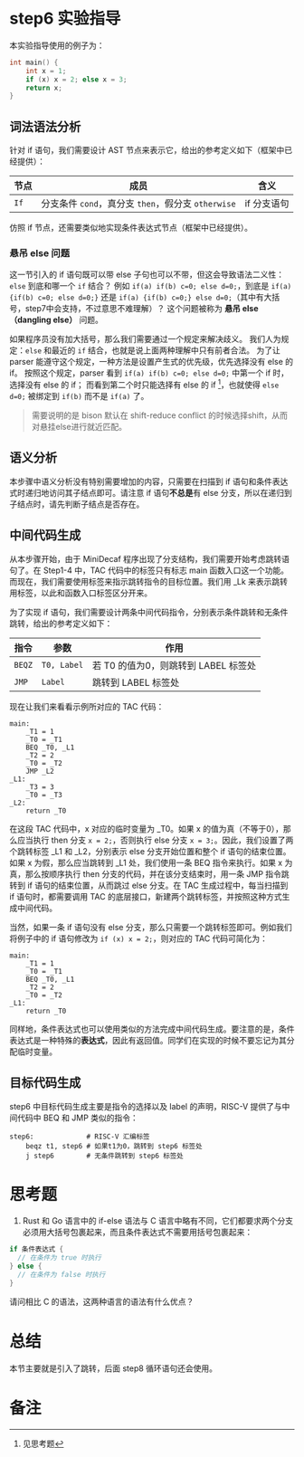 # step6 实验指导

本实验指导使用的例子为：

```C
int main() {
    int x = 1;
    if (x) x = 2; else x = 3;
    return x;
}
```

## 词法语法分析
针对 if 语句，我们需要设计 AST 节点来表示它，给出的参考定义如下（框架中已经提供）：

| 节点 | 成员 | 含义 |
| --- | --- | --- |
| `If` | 分支条件 `cond`，真分支 `then`，假分支 `otherwise` | if 分支语句 |

仿照 if 节点，还需要类似地实现条件表达式节点（框架中已经提供）。

### 悬吊 else 问题

这一节引入的 if 语句既可以带 else 子句也可以不带，但这会导致语法二义性：`else` 到底和哪一个 `if` 结合？
例如 `if(a) if(b) c=0; else d=0;`，到底是 `if(a) {if(b) c=0; else d=0;}` 还是  `if(a) {if(b) c=0;} else d=0;`（其中有大括号，step7中会支持，不过意思不难理解）？
这个问题被称为 **悬吊 else（dangling else）** 问题。

如果程序员没有加大括号，那么我们需要通过一个规定来解决歧义。
我们人为规定：`else` 和最近的 `if` 结合，也就是说上面两种理解中只有前者合法。
为了让 parser 能遵守这个规定，一种方法是设置产生式的优先级，优先选择没有 else 的 if。
按照这个规定，parser 看到 `if(a) if(b) c=0; else d=0;` 中第一个 if 时，选择没有 else 的 if；
而看到第二个时只能选择有 else 的 if [^1]，也就使得 `else d=0;` 被绑定到 `if(b)` 而不是 `if(a)` 了。

> 需要说明的是 bison 默认在 shift-reduce conflict 的时候选择shift，从而对悬挂else进行就近匹配。

## 语义分析

本步骤中语义分析没有特别需要增加的内容，只需要在扫描到 if 语句和条件表达式时递归地访问其子结点即可。请注意 if 语句**不总是**有 else 分支，所以在递归到子结点时，请先判断子结点是否存在。

## 中间代码生成
从本步骤开始，由于 MiniDecaf 程序出现了分支结构，我们需要开始考虑跳转语句了。在 Step1-4 中，TAC 代码中的标签只有标志 main 函数入口这一个功能。而现在，我们需要使用标签来指示跳转指令的目标位置。我们用 _Lk 来表示跳转用标签，以此和函数入口标签区分开来。

为了实现 if 语句，我们需要设计两条中间代码指令，分别表示条件跳转和无条件跳转，给出的参考定义如下：

| 指令 | 参数 | 作用 |
| --- | --- | --- |
| `BEQZ` | `T0, Label` | 若 T0 的值为0，则跳转到 LABEL 标签处 |
| `JMP` | `Label` | 跳转到 LABEL 标签处 |

现在让我们来看看示例所对应的 TAC 代码：

```assembly
main:
    _T1 = 1
    _T0 = _T1
    BEQ _T0, _L1
    _T2 = 2
    _T0 = _T2
    JMP _L2
_L1:
    _T3 = 3
    _T0 = _T3
_L2:
    return _T0
```

在这段 TAC 代码中，x 对应的临时变量为 _T0。如果 x 的值为真（不等于0），那么应当执行 then 分支 `x = 2;`，否则执行 else 分支 `x = 3;`。因此，我们设置了两个跳转标签 _L1 和 _L2，分别表示 else 分支开始位置和整个 if 语句的结束位置。如果 x 为假，那么应当跳转到 _L1 处，我们使用一条 BEQ 指令来执行。如果 x 为真，那么按顺序执行 then 分支的代码，并在该分支结束时，用一条 JMP 指令跳转到 if 语句的结束位置，从而跳过 else 分支。在 TAC 生成过程中，每当扫描到 if 语句时，都需要调用 TAC 的底层接口，新建两个跳转标签，并按照这种方式生成中间代码。

当然，如果一条 if 语句没有 else 分支，那么只需要一个跳转标签即可。例如我们将例子中的 if 语句修改为 `if (x) x = 2;`，则对应的 TAC 代码可简化为：

```assembly
main:
    _T1 = 1
    _T0 = _T1
    BEQ _T0, _L1
    _T2 = 2
    _T0 = _T2
_L1:
    return _T0
```

同样地，条件表达式也可以使用类似的方法完成中间代码生成。要注意的是，条件表达式是一种特殊的**表达式**，因此有返回值。同学们在实现的时候不要忘记为其分配临时变量。

## 目标代码生成
step6 中目标代码生成主要是指令的选择以及 label 的声明，RISC-V 提供了与中间代码中 BEQ 和 JMP 类似的指令：

```assembly
step6:             # RISC-V 汇编标签
    beqz t1, step6 # 如果t1为0，跳转到 step6 标签处
    j step6        # 无条件跳转到 step6 标签处
```

# 思考题

1. Rust 和 Go 语言中的 if-else 语法与 C 语言中略有不同，它们都要求两个分支必须用大括号包裹起来，而且条件表达式不需要用括号包裹起来：

```Rust
if 条件表达式 {
  // 在条件为 true 时执行
} else {
  // 在条件为 false 时执行
}
```

请问相比 C 的语法，这两种语言的语法有什么优点？

# 总结
本节主要就是引入了跳转，后面 step8 循环语句还会使用。

# 备注
[^1]: 见思考题